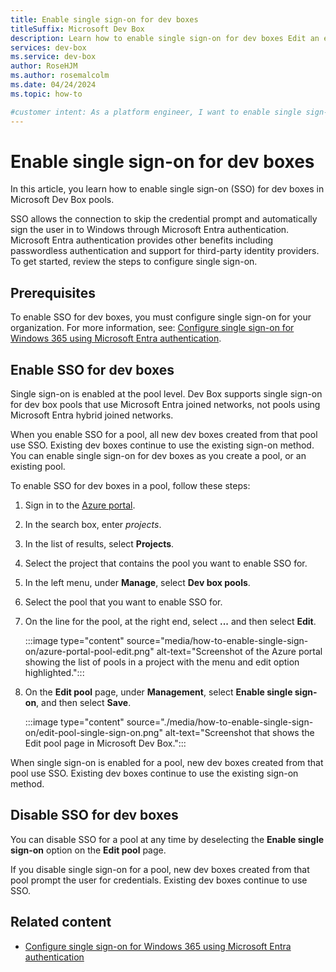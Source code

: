 ```yaml
---
title: Enable single sign-on for dev boxes
titleSuffix: Microsoft Dev Box
description: Learn how to enable single sign-on for dev boxes Edit an existing pool to configure single sign-on for new dev boxes.
services: dev-box
ms.service: dev-box
author: RoseHJM
ms.author: rosemalcolm
ms.date: 04/24/2024
ms.topic: how-to

#customer intent: As a platform engineer, I want to enable single sign-on for dev boxes, so that my dev box users have a smoother sign-on experience.
---
```


# Enable single sign-on for dev boxes

In this article, you learn how to enable single sign-on (SSO) for dev boxes in Microsoft Dev Box pools. 

SSO allows the connection to skip the credential prompt and automatically sign the user in to Windows through Microsoft Entra authentication. Microsoft Entra authentication provides other benefits including passwordless authentication and support for third-party identity providers. To get started, review the steps to configure single sign-on.

## Prerequisites

To enable SSO for dev boxes, you must configure single sign-on for your organization. For more information, see: [Configure single sign-on for Windows 365 using Microsoft Entra authentication](/windows-365/enterprise/configure-single-sign-on).
 
## Enable SSO for dev boxes

Single sign-on is enabled at the pool level. Dev Box supports single sign-on for dev box pools that use Microsoft Entra joined networks, not pools using Microsoft Entra hybrid joined networks.

When you enable SSO for a pool, all new dev boxes created from that pool use SSO. Existing dev boxes continue to use the existing sign-on method. You can enable single sign-on for dev boxes as you create a pool, or an existing pool.

To enable SSO for dev boxes in a pool, follow these steps:

1. Sign in to the [Azure portal](https://portal.azure.com).
1. In the search box, enter *projects*. 
1. In the list of results, select **Projects**.
1. Select the project that contains the pool you want to enable SSO for.
1. In the left menu, under **Manage**, select **Dev box pools**.
1. Select the pool that you want to enable SSO for.
1. On the line for the pool, at the right end, select **...** and then select **Edit**.
 
   :::image type="content" source="media/how-to-enable-single-sign-on/azure-portal-pool-edit.png" alt-text="Screenshot of the Azure portal showing the list of pools in a project with the menu and edit option highlighted.":::
 
1. On the **Edit pool** page, under **Management**, select **Enable single sign-on**, and then select **Save**.

    :::image type="content" source="./media/how-to-enable-single-sign-on/edit-pool-single-sign-on.png" alt-text="Screenshot that shows the Edit pool page in Microsoft Dev Box.":::

When single sign-on is enabled for a pool, new dev boxes created from that pool use SSO. Existing dev boxes continue to use the existing sign-on method.

## Disable SSO for dev boxes

You can disable SSO for a pool at any time by deselecting the **Enable single sign-on** option on the **Edit pool** page.

If you disable single sign-on for a pool, new dev boxes created from that pool prompt the user for credentials. Existing dev boxes continue to use SSO.

## Related content

- [Configure single sign-on for Windows 365 using Microsoft Entra authentication](/windows-365/enterprise/configure-single-sign-on)